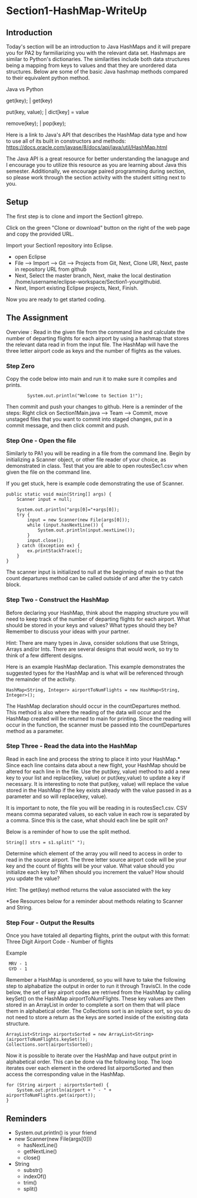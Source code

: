 # Section1-HashMap-WriteUp 

## Introduction 
Today's section will be an introduction to Java HashMaps and it will prepare
you for PA2 by farmiliarizing you with the relevant data set. Hashmaps are
similar to Python's dictionaries. The similarities include both data structures
being a mapping from keys to values and that they are unordered data structures.
Below are some of the basic Java hashmap methods compared to their equivalent 
python method. 

Java					vs 	Python 

get(key); 			|	get(key)

put(key, value);		| 	dict[key] = value

remove(key);			|	pop(key); 


Here is a link to Java's API that describes the HashMap data type and how 
to use all of its built in constructors and methods: https://docs.oracle.com/javase/8/docs/api/java/util/HashMap.html

The Java API is a great resource for better understanding the lanaguge and
I encourage you to utilize this resource as you are learning about Java this
semester. Additionally, we encourage paired programming during section, so 
please work through the section activity with the student sitting next to you. 

## Setup 
The first step is to clone and import the Section1 gitrepo. 

Click on the green "Clone or download" button on the right of the web page 
and copy the provided URL.

Import your Section1 repository into Eclipse.
- open Eclipse 
- File —> Import —> Git —> Projects from Git, Next, Clone URI, Next, paste in repository URL from github
- Next, Select the master branch, Next, make the local destination /home/username/eclipse-workspace/Section1-yourgithubid.
- Next, Import existing Eclipse projects, Next, Finish.

Now you are ready to get started coding. 

## The Assignment
Overview : Read in the given file from the command line and calculate the 
number of departing flights for each airport by using a hashmap that stores
the relevant data read in from the input file. The HashMap will have the 
three letter airport code as keys and the number of flights as the values. 	

### Step Zero 
Copy the code below into main and run it to make sure it compiles and prints. 


```
        System.out.println("Welcome to Section 1!");
```

Then commit and push your changes to github. Here is a reminder of the steps:
Right click on Section1Main.java --> Team --> Commit, move unstaged files 
that you want to commit into staged changes, put in a commit message, and 
then click commit and push.



### Step One - Open the file 
Similarly to PA1 you will be reading in a file from the command line. Begin 
by initializing a Scanner object, or other file reader of your choice, as 
demonstrated in class. Test that you are able to open routesSec1.csv when 
given the file on the command line. 

If you get stuck, here is example code demonstrating the use of Scanner.

```
public static void main(String[] args) {
	Scanner input = null; 
	
	System.out.println("args[0]="+args[0]);
	try {
		input = new Scanner(new File(args[0]));
		while (input.hasNextLine()) {
			System.out.println(input.nextLine());
		}
		input.close();
	} catch (Exception ex) {
		ex.printStackTrace();
	}
}
```
The scanner input is initialized to null at the beginning of main so that the
count departures method can be called outside of and after the try catch block. 

### Step Two - Construct the HashMap 
Before declaring your HashMap, think about the mapping structure you will need 
to keep track of the number of departing flights for each airport. What should 
be stored in your keys and values? What types should they be? Remember to 
discuss your ideas with your partner. 

Hint: There are many types in Java, consider solutions that use Strings, Arrays 
and/or Ints. There are several designs that would work, so try to think of a 
few different designs. 

Here is an example HashMap declaration. This example demonstrates the suggested 
types for the HashMap and is what will be referenced through the remainder of 
the activity. 

```
HashMap<String, Integer> airportToNumFlights = new HashMap<String, Integer>();
```
The HashMap declaration should occur in the countDepartures method. This method 
is also where the reading of the data will occur and the HashMap created will 
be returned to main for printing. Since the reading will occur in the function, 
the scanner must be passed into the countDepartures method as a parameter.  

### Step Three - Read the data into the HashMap 
Read in each line and process the string to place it into your HashMap.* Since 
each line contains data about a new flight, your HashMap should be altered for 
each line in the file. Use the put(key, value) method to add a new key to your 
list and replace(key, value) or put(key,value) to update a key if necessary. It
is interesting to note that put(key, value) will replace the value stored in the
HashMap if the key exists already with the value passed in as a parameter and so
will replace(key, value). 

It is important to note, the file you will be reading in is routesSec1.csv. CSV
means comma separated values, so each value in each row is separated by a comma.
Since this is the case, what should each line be split on? 

Below is a reminder of how to use the split method. 

```
String[] strs = s1.split(" ");
```

Determine which element of the array you will need to access in order to read in
the source airport. The three letter source airport code will be your key and the
count of flights will be your value. What value should you initialize each key to?
When should you increment the value? How should you update the value?  

Hint: The get(key) method returns the value associated with the key 

*See Resources below for a reminder about methods relating to Scanner and String. 

### Step Four - Output the Results 
Once you have totaled all departing flights, print the output with this format:
Three Digit Airport Code - Number of flights 

Example 

```
 MRV - 1
 GYD - 1 
```

Remember a HashMap is unordered, so you will have to take the following step 
to alphabatize the output in order to run it through TravisCI. In the code 
below, the set of key airport codes are retrived from the HashMap by calling
keySet() on the HashMap airportToNumFlights. These key values are then stored
in an ArrayList in order to complete a sort on them that will place them in 
alphabetical order. The Collections sort is an inplace sort, so you do not 
need to store a return as the keys are sorted inside of the exisiting 
data structure. 

```
ArrayList<String> airportsSorted = new ArrayList<String>(airportToNumFlights.keySet());
Collections.sort(airportsSorted);
```

Now it is possible to iterate over the HashMap and have output print in 
alphabetical order. This can be done via the following loop. The loop 
iterates over each element in the ordered list airportsSorted and then 
access the corresponding value in the HashMap. 

```
for (String airport : airportsSorted) {
	System.out.println(airport + " - " + airportToNumFlights.get(airport));
}
```

## Reminders
* System.out.println() is your friend
* new Scanner(new File(args[0]))
  * hasNextLine()
  * getNextLine()
  * close()
* String
  * substr()
  * indexOf()
  * trim()
  * split()


